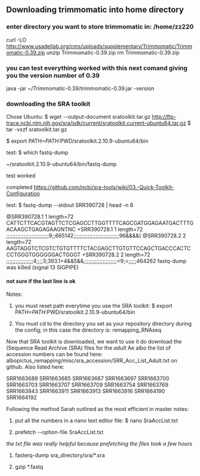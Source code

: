 ## Downloading trimmomatic into home directory
### enter directory you want to store trimmomatic in: /home/zz220
curl -LO http://www.usadellab.org/cms/uploads/supplementary/Trimmomatic/Trimmomatic-0.39.zip
unzip Trimmomatic-0.39.zip
rm Trimmomatic-0.39.zip

### you can test everything worked with this next comand giving you the version number of 0.39
java -jar ~/Trimmomatic-0.39/trimmomatic-0.39.jar -version

### downloading the SRA toolkit
Chose Ubuntu: $ wget --output-document sratoolkit.tar.gz http://ftp-trace.ncbi.nlm.nih.gov/sra/sdk/current/sratoolkit.current-ubuntu64.tar.gz
$ tar -vxzf sratoolkit.tar.gz

$ export PATH=$PATH:$PWD/sratoolkit.2.10.9-ubuntu64/bin

test: $ which fastq-dump

~/sratoolkit.2.10.9-ubuntu64/bin/fastq-dump

test worked

completed https://github.com/ncbi/sra-tools/wiki/03.-Quick-Toolkit-Configuration

test: $ fastq-dump --stdout SRR390728 | head -n 8

@SRR390728.1 1 length=72
CATTCTTCACGTAGTTCTCGAGCCTTGGTTTTCAGCGATGGAGAATGACTTTGACAAGCTGAGAGAAGNTNC
+SRR390728.1 1 length=72
;;;;;;;;;;;;;;;;;;;;;;;;;;;9;;665142;;;;;;;;;;;;;;;;;;;;;;;;;;;;;96&&&&(
@SRR390728.2 2 length=72
AAGTAGGTCTCGTCTGTGTTTTCTACGAGCTTGTGTTCCAGCTGACCCACTCCCTGGGTGGGGGGACTGGGT
+SRR390728.2 2 length=72
;;;;;;;;;;;;;;;;;4;;;;3;393.1+4&&5&&;;;;;;;;;;;;;;;;;;;;;<9;<;;;;;464262
fastq-dump was killed (signal 13 SIGPIPE)

#### not sure if the last line is ok

Notes: 
1. you must reset path everytime you use the SRA toolkit: $ export PATH=$PATH:$PWD/sratoolkit.2.10.9-ubuntu64/bin

1. You must cd to the directory you set as your repository directory during the config; in this case the directory is: remapping_RNAseq

Now that SRA toolkit is downloaded, we want to use it do download the (Sequence Read Archive (SRA) files for the *adult* Ae albo the list of accession numbers can be found here: albopictus_remapping/misc/sra_accession/SRR_Acc_List_Adult.txt on github. Also listed here: 

SRR1663689
SRR1663685
SRR1663687
SRR1663697
SRR1663700
SRR1663703
SRR1663707
SRR1663709
SRR1663754
SRR1663769
SRR1663843
SRR1663911
SRR1663913
SRR1663916
SRR1664190
SRR1664192

Following the method Sarah outlined as the most efficient in master notes:

1. put all the numbers in a nano text editor file: $ nano SraAccList.txt

1. prefetch --option-file SraAccList.txt

*the txt file was really helpful because prefetching the files took a few hours*

1. fasterq-dump sra_directory/sra/*.sra

1. gzip *.fastq



